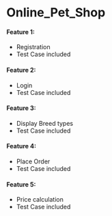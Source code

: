 # Online_Pet_Shop
#### Feature 1:
  * Registration 
  * Test Case included
  
#### Feature 2:
  * Login
  * Test Case included
  
#### Feature 3:
  * Display Breed types
  * Test Case included
  
#### Feature 4:
  * Place Order
  * Test Case included
  
#### Feature 5:
  * Price calculation
  * Test Case included
